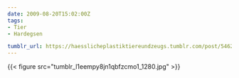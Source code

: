 ```yaml
---
date: 2009-08-20T15:02:00Z
tags:
- Tier
- Hardegsen

tumblr_url: https://haesslicheplastiktiereundzeugs.tumblr.com/post/546287316
---
```

{{< figure src="tumblr_l1eempy8jn1qbfzcmo1_1280.jpg" >}}
